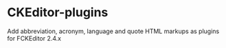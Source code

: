# CKEditor-plugins
Add abbreviation, acronym, language and quote HTML markups as plugins for FCKEditor 2.4.x
